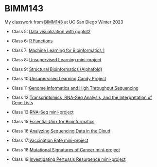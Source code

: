 # BIMM143

My classwork from [BIMM143](https://bioboot.github.io/bimm143_W23/) at UC San Diego Winter 2023

- Class 5: [Data visualization with ggplot2](https://github.com/AWildSphinx/bimm143_github/blob/main/Class05/Class05.md)

- Class 6: [R Functions]()

- Class 7: [Machine Learning for Bioinformatics 1](https://github.com/AWildSphinx/bimm143_github/blob/main/Class07/Class07.md)

- Class 8: [Unsupervised Learning mini-project]()

- Class 9: [Structural Bioinformatics (Alphafold)]()

- Class 10:[Unsupervised Learning Candy Project]()

- Class 11:[Genome Informatics and High Throughput Sequencing]()

- Class 12:[Transcriptomics, RNA-Seq Analysis, and the Interpretation of Gene Lists]()

- Class 13:[RNA-Seq mini-project]()

- Class 15:[Essential Unix for Bioinformatics]()

- Class 16:[Analyzing Sequencing Data in the Cloud]()

- Class 17:[Vaccination Rate mini-project]()

- Class 18:[Mutational Signatures of Cancer mini-project]()

- Class 19:[Investigating Pertussis Resurgence mini-project]()


